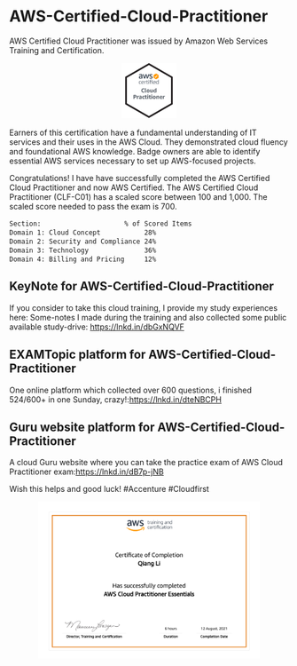 # AWS-Certified-Cloud-Practitioner
AWS Certified Cloud Practitioner was issued by Amazon Web Services Training and Certification.

<p align="center">  
  <img src="AWS-CloudPractitioner-2021.png" width="100" alt="AWS Cloud Practitioner 2021"> 
</p>

Earners of this certification have a fundamental understanding of IT services and their uses in the AWS Cloud. They demonstrated cloud fluency and foundational AWS knowledge. Badge owners are able to identify essential AWS services necessary to set up AWS-focused projects.

Congratulations! I have have successfully completed the AWS Certified Cloud Practitioner and now AWS Certified. The AWS Certified Cloud Practitioner (CLF-C01) has a scaled score between 100 and 1,000. The scaled score needed to pass the exam is 700.

```
Section:                     % of Scored Items
Domain 1: Cloud Concept           28%
Domain 2: Security and Compliance 24%
Domain 3: Technology              36%
Domain 4: Billing and Pricing     12%

```

## KeyNote for AWS-Certified-Cloud-Practitioner
If you consider to take this cloud training, I provide my study experiences here:
Some-notes I made during the training and also collected some public available study-drive: https://lnkd.in/dbGxNQVF


## EXAMTopic platform for AWS-Certified-Cloud-Practitioner
One online platform which collected over 600 questions, i finished 524/600+ in one Sunday, crazy!:https://lnkd.in/dteNBCPH

## Guru website platform for AWS-Certified-Cloud-Practitioner
A cloud Guru website where you can take the practice exam of AWS Cloud Practitioner exam:https://lnkd.in/dB7p-jNB

Wish this helps and good luck!
#Accenture #Cloudfirst

<p align="center">  
  <img src="AWS Training & Certification - Certificate of Completion.pdf" width="400" alt="AWS Cloud Practitioner 2021 of Qiang Li"> 
</p>
